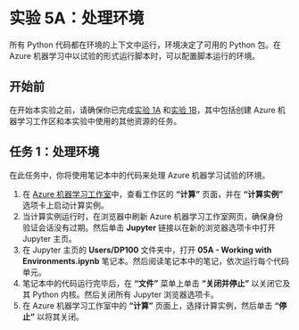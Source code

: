 ﻿# 实验 5A：处理环境

所有 Python 代码都在环境的上下文中运行，环境决定了可用的 Python 包。在 Azure 机器学习中以试验的形式运行脚本时，可以配置脚本运行的环境。

## 开始前

在开始本实验之前，请确保你已完成[实验 1A](Lab01A.md) 和[实验 1B](Lab01B.md)，其中包括创建 Azure 机器学习工作区和本实验中使用的其他资源的任务。

## 任务 1：处理环境

在此任务中，你将使用笔记本中的代码来处理 Azure 机器学习试验的环境。

1. 在 [Azure 机器学习工作室](https://ml.azure.com)中，查看工作区的 **“计算”** 页面，并在 **“计算实例”** 选项卡上启动计算实例。
2. 当计算实例运行时，在浏览器中刷新 Azure 机器学习工作室网页，确保身份验证会话没有过期。然后单击 **Jupyter** 链接以在新的浏览器选项卡中打开 Jupyter 主页。
3. 在 Jupyter 主页的 **Users/DP100** 文件夹中，打开 **05A - Working with Environments.ipynb** 笔记本。然后阅读笔记本中的笔记，依次运行每个代码单元。
4. 笔记本中的代码运行完毕后，在 **“文件”** 菜单上单击 **“关闭并停止”** 以关闭它及其 Python 内核。然后关闭所有 Jupyter 浏览器选项卡。
5. 在 Azure 机器学习工作室中的 **“计算”** 页面上，选择计算实例，然后单击 **“停止”** 以将其关闭。

